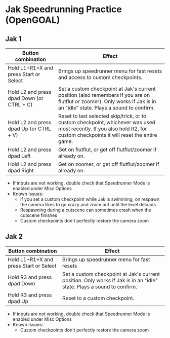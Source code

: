 # Jak Speedrunning Practice (OpenGOAL)

## Jak 1

| Button combination | Effect | 
|-|-|
| Hold L1+R1+X and press Start or Select | Brings up speedrunner menu for fast resets and access to custom checkpoints. |
| Hold L2 and press dpad Down (or CTRL + C) | Set a custom checkpoint at Jak's current position (also remembers if you are on flutflut or zoomer). Only works if Jak is in an "idle" state. Plays a sound to confirm. |
| Hold L2 and press dpad Up (or CTRL + V) | Reset to last selected skip/trick, or to custom checkpoint, whichever was used most recently. If you also hold R2, for custom checkpoints it will reset the entire game. |
| Hold L2 and press dpad Left | Get on flutflut, or get off flutflut/zoomer if already on. |
| Hold L2 and press dpad Right | Get on zoomer, or get off flutflut/zoomer if already on. |

- If inputs are not working, double check that Speedrunner Mode is enabled under Misc Options
- Known Issues: 
  - if you set a custom checkpoint while Jak is swimming, on respawn the camera likes to go crazy and zoom out until the level deloads
  - Respawning during a cutscene can sometimes crash when the cutscene finishes
  - Custom checkpoints don't perfectly restore the camera zoom

## Jak 2

| Button combination | Effect | 
|-|-|
| Hold L1+R1+X and press Start or Select | Brings up speedrunner menu for fast resets |
| Hold R3 and press dpad Down | Set a custom checkpoint at Jak's current position. Only works if Jak is in an "idle" state. Plays a sound to confirm. |
| Hold R3 and press dpad Up | Reset to a custom checkpoint. |

- If inputs are not working, double check that Speedrunner Mode is enabled under Misc Options
- Known Issues: 
  - Custom checkpoints don't perfectly restore the camera zoom